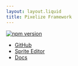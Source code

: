 ```yaml
---
layout: layout.liquid
title: Pixelize Framework
---
```


[![npm version](https://img.shields.io/npm/v/pixelize-engine.svg)](https://www.npmjs.com/package/pixelize-engine)

- [GitHub](https://github.com/nph278/pixelize)
- [Sprite Editor](/editor)
- [Docs](/docs)
